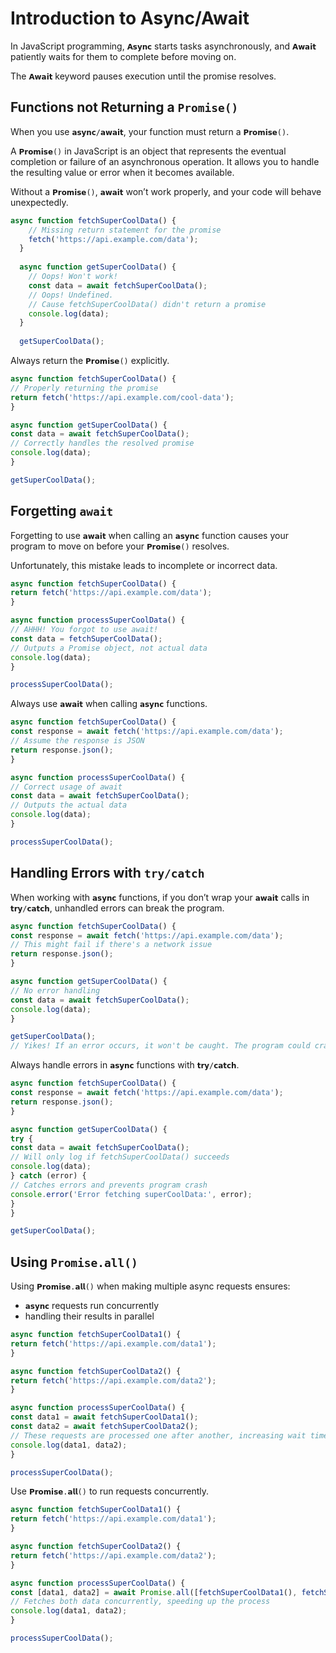 # Introduction to Async/Await

In JavaScript programming, `𝗔𝘀𝘆𝗻𝗰` starts tasks asynchronously, and `𝗔𝘄𝗮𝗶𝘁` patiently waits for them to complete before moving on. 

The `𝗔𝘄𝗮𝗶𝘁` keyword pauses execution until the promise resolves. 

## Functions not Returning a `Promise()`
When you use `𝗮𝘀𝘆𝗻𝗰/𝗮𝘄𝗮𝗶𝘁`, your function must return a `𝗣𝗿𝗼𝗺𝗶𝘀𝗲()`. 

A `𝗣𝗿𝗼𝗺𝗶𝘀𝗲()` in JavaScript is an object that represents the eventual completion or failure of an asynchronous operation. It allows you to handle the resulting value or error when it becomes available.

Without a `𝗣𝗿𝗼𝗺𝗶𝘀𝗲()`, `𝗮𝘄𝗮𝗶𝘁` won’t work properly, and your code will behave unexpectedly. 

```js
async function fetchSuperCoolData() {
    // Missing return statement for the promise
    fetch('https://api.example.com/data');
  }
  
  async function getSuperCoolData() {
    // Oops! Won't work!
    const data = await fetchSuperCoolData(); 
    // Oops! Undefined.
    // Cause fetchSuperCoolData() didn't return a promise
    console.log(data); 
  }
  
  getSuperCoolData();
```

Always return the `𝗣𝗿𝗼𝗺𝗶𝘀𝗲()` explicitly.

```js
async function fetchSuperCoolData() {
// Properly returning the promise
return fetch('https://api.example.com/cool-data');
}

async function getSuperCoolData() {
const data = await fetchSuperCoolData();
// Correctly handles the resolved promise
console.log(data); 
}

getSuperCoolData();
```

## Forgetting `await`
Forgetting to use `𝗮𝘄𝗮𝗶𝘁` when calling an `𝗮𝘀𝘆𝗻𝗰` function causes your program to move on before your `𝗣𝗿𝗼𝗺𝗶𝘀𝗲()` resolves. 

Unfortunately, this mistake leads to incomplete or incorrect data.

```js
async function fetchSuperCoolData() {
return fetch('https://api.example.com/data');
}

async function processSuperCoolData() {
// AHHH! You forgot to use await!
const data = fetchSuperCoolData(); 
// Outputs a Promise object, not actual data
console.log(data); 
}

processSuperCoolData();
```

Always use `𝗮𝘄𝗮𝗶𝘁` when calling `𝗮𝘀𝘆𝗻𝗰` functions.

```js
async function fetchSuperCoolData() {
const response = await fetch('https://api.example.com/data');
// Assume the response is JSON
return response.json(); 
}

async function processSuperCoolData() {
// Correct usage of await
const data = await fetchSuperCoolData(); 
// Outputs the actual data
console.log(data); 
}

processSuperCoolData();
```

## Handling Errors with `try/catch`
When working with `𝗮𝘀𝘆𝗻𝗰` functions, if you don’t wrap your `𝗮𝘄𝗮𝗶𝘁` calls in `𝘁𝗿𝘆/𝗰𝗮𝘁𝗰𝗵`, unhandled errors can break the program.

```js
async function fetchSuperCoolData() {
const response = await fetch('https://api.example.com/data');
// This might fail if there's a network issue
return response.json(); 
}

async function getSuperCoolData() {
// No error handling
const data = await fetchSuperCoolData(); 
console.log(data);
}

getSuperCoolData();
// Yikes! If an error occurs, it won't be caught. The program could crash!
```

Always handle errors in `𝗮𝘀𝘆𝗻𝗰` functions with `𝘁𝗿𝘆/𝗰𝗮𝘁𝗰𝗵`.

```js
async function fetchSuperCoolData() {
const response = await fetch('https://api.example.com/data');
return response.json();
}

async function getSuperCoolData() {
try {
const data = await fetchSuperCoolData();
// Will only log if fetchSuperCoolData() succeeds
console.log(data); 
} catch (error) {
// Catches errors and prevents program crash
console.error('Error fetching superCoolData:', error); 
}
}

getSuperCoolData();
```

## Using `Promise.all()`
Using `𝗣𝗿𝗼𝗺𝗶𝘀𝗲.𝗮𝗹𝗹()` when making multiple async requests ensures:
- `𝗮𝘀𝘆𝗻𝗰` requests run concurrently
- handling their results in parallel

```js
async function fetchSuperCoolData1() {
return fetch('https://api.example.com/data1');
}

async function fetchSuperCoolData2() {
return fetch('https://api.example.com/data2');
}

async function processSuperCoolData() {
const data1 = await fetchSuperCoolData1();
const data2 = await fetchSuperCoolData2();
// These requests are processed one after another, increasing wait time
console.log(data1, data2);
}

processSuperCoolData();
```

Use `𝗣𝗿𝗼𝗺𝗶𝘀𝗲.𝗮𝗹𝗹()` to run requests concurrently.

```js
async function fetchSuperCoolData1() {
return fetch('https://api.example.com/data1');
}

async function fetchSuperCoolData2() {
return fetch('https://api.example.com/data2');
}

async function processSuperCoolData() {
const [data1, data2] = await Promise.all([fetchSuperCoolData1(), fetchSuperCoolData2()]);
// Fetches both data concurrently, speeding up the process
console.log(data1, data2);
}

processSuperCoolData();
```
